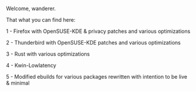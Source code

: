 Welcome, wanderer.

That what you can find here:

1 - Firefox with OpenSUSE-KDE & privacy patches and various optimizations

2 - Thunderbird with OpenSUSE-KDE patches and various optimizations

3 - Rust with various optimizations

4 - Kwin-Lowlatency

5 - Modified ebuilds for various packages rewritten with intention to be live & minimal

